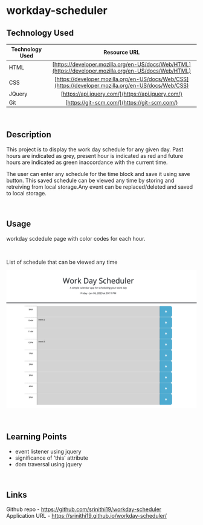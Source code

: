 # workday-scheduler
## Technology Used 

| Technology Used         | Resource URL           | 
| ------------- |:-------------:| 
| HTML    | [https://developer.mozilla.org/en-US/docs/Web/HTML](https://developer.mozilla.org/en-US/docs/Web/HTML) | 
| CSS     | [https://developer.mozilla.org/en-US/docs/Web/CSS](https://developer.mozilla.org/en-US/docs/Web/CSS)      |   
| JQuery | [https://api.jquery.com/](https://api.jquery.com/) |
| Git | [https://git-scm.com/](https://git-scm.com/)     |    

<br>

## Description 

This project is to display the work day schedule for any given day. Past hours are indicated as grey, present hour is indicated as red and future hours are indicated as green inaccordance with the current time.

The user can enter any schedule for the time block and save it using save button. This saved schedule can be viewed any time by storing and retreiving from local storage.Any event can be replaced/deleted and saved to local storage.

<br>

## Usage

workday scdedule page with color codes for each hour.



<br>

List of schedule that can be viewed any time

![schedulelist](assets/images/work-schedule.png)

<br>

## Learning Points
* event listener using jquery
* significance of 'this' attribute
* dom traversal using jquery

<br>

## Links

Github repo - https://github.com/srinithi19/workday-scheduler
<br>
Application URL - https://srinithi19.github.io/workday-scheduler/
<br>
